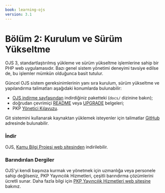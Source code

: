 ```yaml
---
book: learning-ojs
version: 3.1
---
```


# Bölüm 2: Kurulum ve Sürüm Yükseltme

OJS 3, standartlaştırılmış yükleme ve sürüm yükseltme işlemlerine sahip bir PHP web uygulamasıdır. Bazı genel sistem yönetimi deneyimi tavsiye edilse de, bu işlemler mümkün olduğunca basit tutulur.

Güncel OJS sistem gereksinimlerinin yanı sıra kurulum, sürüm yükseltme ve yapılandırma talimatları aşağıdaki konumlarda bulunabilir:

* [OJS indirme sayfasından](https://pkp.sfu.ca/ojs/ojs_download/) indirdiğiniz paketteki (`docs/` dizinine bakın);
* doğrudan çevrimiçi [README](https://pkp.sfu.ca/ojs/README) veya [UPGRADE](https://pkp.sfu.ca/ojs/UPGRADE) belgeleri;
* PKP [Yönetici Kılavuzu](/admin-guide).

Git sistemini kullanarak kaynaktan yüklemek isteyenler için talimatlar [GitHub](https://github.com/pkp/ojs) adresinde bulunabilir.

### İndir

OJS, [Kamu Bilgi Projesi web sitesinden](http://pkp.sfu.ca) indirilebilir.

### Barındırılan Dergiler

OJS'yi kendi başınıza kurmak ve yönetmek için uzmanlığa veya personele sahip değilseniz, PKP Yayıncılık Hizmetleri, çeşitli barındırma çözümlerini ücretli sunar. Daha fazla bilgi için [PKP Yayıncılık Hizmetleri web sitesine](https://pkpservices.sfu.ca) bakınız. 
